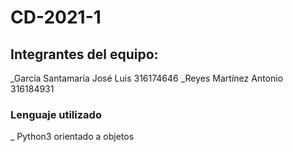 # CD-2021-1

## Integrantes del equipo:
_García Santamaría José Luis 316174646
_Reyes Martínez Antonio 316184931

### Lenguaje utilizado
_ Python3 orientado a objetos
